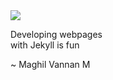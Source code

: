 <div class="flex-center">
  <div class="center" style="width:350px;">
    <img class="dp" src="{{site.baseurl}}/images/harold.jpg">
    <div><p> Developing webpages<br>
             with Jekyll is fun</p></div>
     <div class="author"> ~ Maghil Vannan M</div>
  </div>
</div>
